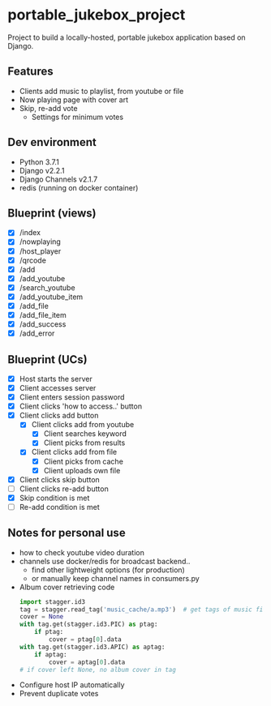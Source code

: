 # portable_jukebox_project
Project to build a locally-hosted, portable jukebox application based on Django.

## Features
- Clients add music to playlist, from youtube or file
- Now playing page with cover art
- Skip, re-add vote
    - Settings for minimum votes

## Dev environment
- Python 3.7.1
- Django v2.2.1
- Django Channels v2.1.7
- redis (running on docker container)

## Blueprint (views)
- [x] /index
- [x] /nowplaying
- [x] /host_player
- [x] /qrcode
- [x] /add
- [x] /add_youtube
- [x] /search_youtube
- [x] /add_youtube_item
- [x] /add_file
- [x] /add_file_item
- [x] /add_success
- [x] /add_error

## Blueprint (UCs)
- [x] Host starts the server
- [x] Client accesses server
- [x] Client enters session password
- [x] Client clicks 'how to access..' button
- [x] Client clicks add button
    - [x] Client clicks add from youtube
        - [x] Client searches keyword
        - [x] Client picks from results
    - [x] Client clicks add from file
        - [x] Client picks from cache
        - [x] Client uploads own file
- [x] Client clicks skip button
- [ ] Client clicks re-add button
- [x] Skip condition is met
- [ ] Re-add condition is met

## Notes for personal use
- how to check youtube video duration
- channels use docker/redis for broadcast backend..
    - find other lightweight options (for production)
    - or manually keep channel names in consumers.py
- Album cover retrieving code
    ```python
    import stagger.id3
    tag = stagger.read_tag('music_cache/a.mp3')  # get tags of music file
    cover = None
    with tag.get(stagger.id3.PIC) as ptag:
        if ptag:
            cover = ptag[0].data
    with tag.get(stagger.id3.APIC) as aptag:
        if aptag:
            cover = aptag[0].data
    # if cover left None, no album cover in tag
    ```
- Configure host IP automatically
- Prevent duplicate votes